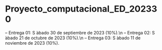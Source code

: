 # Proyecto_computacional_ED_202330

– Entrega 01: S ́abado 30 de septiembre de 2023 (10%).\n
– Entrega 02: S ́abado 21 de octubre de 2023 (10%).\n
– Entrega 03: S ́abado 11 de noviembre de 2023 (10%).
